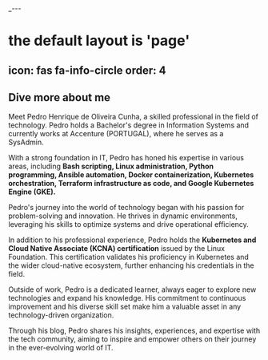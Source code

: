 _---
# the default layout is 'page'
icon: fas fa-info-circle
order: 4
---

## Dive more about me

Meet Pedro Henrique de Oliveira Cunha, a skilled professional in the field of technology. Pedro holds a Bachelor's degree in Information Systems and currently works at Accenture (PORTUGAL), where he serves as a SysAdmin.

With a strong foundation in IT, Pedro has honed his expertise in various areas, including **Bash scripting, Linux administration, Python programming, Ansible automation, Docker containerization, Kubernetes orchestration, Terraform infrastructure as code, and Google Kubernetes Engine (GKE).**

Pedro's journey into the world of technology began with his passion for problem-solving and innovation. He thrives in dynamic environments, leveraging his skills to optimize systems and drive operational efficiency.

In addition to his professional experience, Pedro holds the **Kubernetes and Cloud Native Associate (KCNA) certification** issued by the Linux Foundation. This certification validates his proficiency in Kubernetes and the wider cloud-native ecosystem, further enhancing his credentials in the field.

Outside of work, Pedro is a dedicated learner, always eager to explore new technologies and expand his knowledge. His commitment to continuous improvement and his diverse skill set make him a valuable asset in any technology-driven organization.

Through his blog, Pedro shares his insights, experiences, and expertise with the tech community, aiming to inspire and empower others on their journey in the ever-evolving world of IT.






